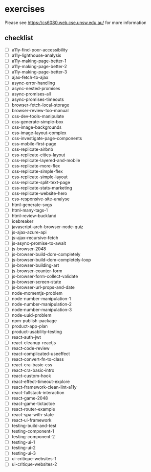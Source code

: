 # exercises

Please see https://cs6080.web.cse.unsw.edu.au/ for more information

## checklist

- [ ] a11y-find-poor-accessibility
- [ ] a11y-lighthouse-analysis
- [ ] a11y-making-page-better-1
- [ ] a11y-making-page-better-2
- [ ] a11y-making-page-better-3
- [ ] ajax-fetch-to-ajax
- [ ] async-error-handling
- [ ] async-nested-promises
- [ ] async-promises-all
- [ ] async-promises-timeouts
- [ ] browser-fetch-local-storage
- [ ] browser-review-too-manual
- [ ] css-dev-tools-manipulate
- [ ] css-generate-simple-box
- [ ] css-image-backgrounds
- [ ] css-image-layout-complex
- [ ] css-investigate-page-components
- [ ] css-mobile-first-page
- [ ] css-replicate-airbnb
- [ ] css-replicate-cities-layout
- [ ] css-replicate-layered-and-mobile
- [ ] css-replicate-more-flex
- [ ] css-replicate-simple-flex
- [ ] css-replicate-simple-layout
- [ ] css-replicate-split-text-page
- [ ] css-replicate-stats-marketing
- [ ] css-replicate-website-hero
- [ ] css-responsive-site-analyse
- [ ] html-generate-svgs
- [ ] html-many-tags-1
- [ ] html-review-buckland
- [ ] icebreaker
- [ ] javascript-arch-browser-node-quiz
- [ ] js-ajax-azure-api
- [ ] js-ajax-recursive-fetch
- [ ] js-async-promise-to-await
- [ ] js-browser-2048
- [ ] js-browser-build-dom-completely
- [ ] js-browser-build-dom-completely-loop
- [ ] js-browser-building-art
- [ ] js-browser-counter-form
- [ ] js-browser-form-collect-validate
- [ ] js-browser-screen-state
- [ ] js-browser-url-props-and-date
- [ ] node-momentjs-problem
- [ ] node-number-manipulation-1
- [ ] node-number-manipulation-2
- [ ] node-number-manipulation-3
- [ ] node-uuid-problem
- [ ] npm-publish-package
- [ ] product-app-plan
- [ ] product-usability-testing
- [ ] react-auth-jwt
- [ ] react-cleanup-reactjs
- [ ] react-code-review
- [ ] react-complicated-useeffect
- [ ] react-convert-fn-to-class
- [ ] react-cra-basic-css
- [ ] react-cra-basic-intro
- [ ] react-custom-hook
- [ ] react-effect-timeout-explore
- [ ] react-framework-clean-lint-a11y
- [ ] react-fullstack-interaction
- [ ] react-game-2048
- [ ] react-game-tictactoe
- [ ] react-router-example
- [ ] react-spa-with-state
- [ ] react-ui-framework
- [ ] testing-build-and-test
- [ ] testing-component-1
- [ ] testing-component-2
- [ ] testing-ui-1
- [ ] testing-ui-2
- [ ] testing-ui-3
- [ ] ui-critique-websites-1
- [ ] ui-critique-websites-2
